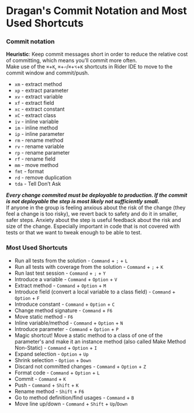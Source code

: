 # Dragan's Commit Notation and Most Used Shortcuts


### Commit notation
**Heuristic**: Keep commit messages short in order to reduce the relative cost of committing, which means you’ll commit more often.  
Make use of the `⌘`+`K`, `⌘`+`⏎`/`⌘`+`⌥`+`K` shortcuts in Rider IDE to move to the commit window and commit/push.

- `xm` - extract method  
- `xp` - extract parameter  
- `xv` - extract variable  
- `xf` - extract field  
- `xc` - extract constant  
- `xC` - extract class  
- `iv` - inline variable  
- `im` - inline method  
- `ip` - inline parameter  
- `rm` - rename method  
- `rv` - rename variable  
- `rp` - rename parameter  
- `rf` - rename field  
- `mm` - move method  
- `fmt` - format  
- `rd` - remove duplication  
- `tda` - Tell Don’t Ask

_**Every change commited must be deployable to production. If the commit is not deployable the step is most likely not sufficiently small.**_  
If anyone in the group is feeling anxious about the risk of the change (they feel a change is too risky), we revert back to safety and do it in smaller, safer steps. Anxiety about the step is useful feedback about the risk and size of the change. Especially important in code that is not covered with tests or that we want to tweak enough to be able to test.


### Most Used Shortcuts

- Run all tests from the solution - `Command` + `;` + `L`  
- Run all tests with coverage from the solution - `Command` + `;` + `K`  
- Run last test session - `Command` + `;` + `Y`  
- Introduce a variable - `Command` + `Option` + `V`  
- Extract method - `Command` + `Option` + `M`  
- Introduce field (convert a local variable to a class field) - `Command` + `Option` + `F`  
- Introduce constant - `Command` + `Option` + `C`  
- Change method signature - `Command` + `F6`  
- Move static method - `F6`  
- Inline variable/method - `Command` + `Option` + `N`  
- Introduce parameter - `Command` + `Option` + `P`  
- Magic shortcut! Move a static method to a class of one of the parameter's and make it an instance method (also called Make Method Non-Static) - `Command` + `Option` + `I`  
- Expand selection - `Option` + `Up`  
- Shrink selection - `Option` + `Down`  
- Discard not committed changes - `Command` + `Option` + `Z`  
- Format code - `Command` + `Option` + `L`  
- Commit - `Command` + `K`  
- Push - `Command` + `Shift` + `K`  
- Rename method - `Shift` + `F6`  
- Go to method definition/find usages - `Command` + `B`  
- Move line up/down - `Command` + `Shift` + `Up`/`Down`  
